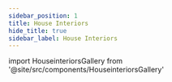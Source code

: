 ```yaml
---
sidebar_position: 1
title: House Interiors
hide_title: true
sidebar_label: House Interiors
---
```


import HouseinteriorsGallery from '@site/src/components/HouseinteriorsGallery'

<HouseinteriorsGallery />

